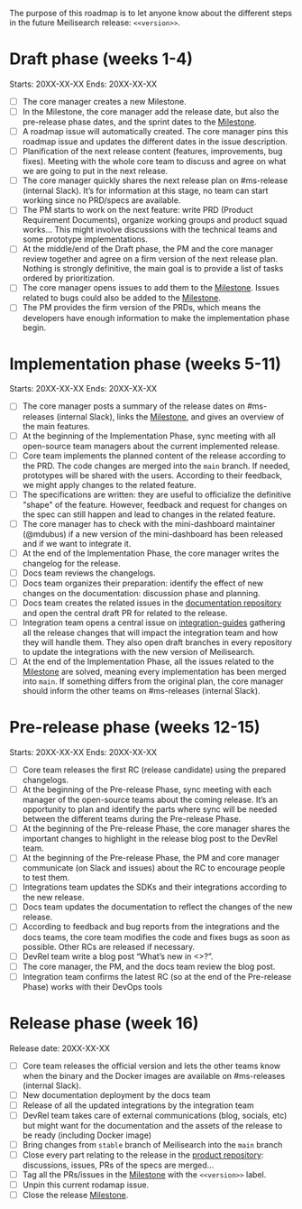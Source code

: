 The purpose of this roadmap is to let anyone know about the different steps in the future Meilisearch release: `<<version>>`.

# Draft phase (weeks 1-4)

Starts: 20XX-XX-XX
Ends: 20XX-XX-XX

- [ ] The core manager creates a new Milestone.
- [ ] In the Milestone, the core manager add the release date, but also the pre-release phase dates, and the sprint dates to the [Milestone](https://github.com/meilisearch/meilisearch/milestone/<<milestone_id>>).
- [ ] A roadmap issue will automatically created. The core manager pins this roadmap issue and updates the different dates in the issue description.
- [ ] Planification of the next release content (features, improvements, bug fixes). Meeting with the whole core team to discuss and agree on what we are going to put in the next release.
- [ ] The core manager quickly shares the next release plan on #ms-release (internal Slack). It’s for information at this stage, no team can start working since no PRD/specs are available.
- [ ] The PM starts to work on the next feature: write PRD (Product Requirement Documents), organize working groups and product squad works... This might involve discussions with the technical teams and some prototype implementations.
- [ ] At the middle/end of the Draft phase, the PM and the core manager review together and agree on a firm version of the next release plan. Nothing is strongly definitive, the main goal is to provide a list of tasks ordered by prioritization.
- [ ] The core manager opens issues to add them to the [Milestone](https://github.com/meilisearch/meilisearch/milestone/<<milestone_id>>). Issues related to bugs could also be added to the [Milestone](https://github.com/meilisearch/meilisearch/milestone/<<milestone_id>>).
- [ ] The PM provides the firm version of the PRDs, which means the developers have enough information to make the implementation phase begin.

# Implementation phase (weeks 5-11)

Starts: 20XX-XX-XX
Ends: 20XX-XX-XX

- [ ] The core manager posts a summary of the release dates on #ms-releases (internal  Slack), links the [Milestone](https://github.com/meilisearch/meilisearch/milestone/<<milestone_id>>), and gives an overview of the main features.
- [ ] At the beginning of the Implementation Phase, sync meeting with all open-source team managers about the current implemented release.
- [ ] Core team implements the planned content of the release according to the PRD. The code changes are merged into the `main` branch. If needed, prototypes will be shared with the users. According to their feedback, we might apply changes to the related feature.
- [ ] The specifications are written: they are useful to officialize the definitive "shape" of the feature. However, feedback and request for changes on the spec can still happen and lead to changes in the related feature.
- [ ] The core manager has to check with the mini-dashboard maintainer (@mdubus) if a new version of the mini-dashboard has been released and if we want to integrate it.
- [ ] At the end of the Implementation Phase, the core manager writes the changelog for the release.
- [ ] Docs team reviews the changelogs.
- [ ] Docs team organizes their preparation: identify the effect of new changes on the documentation: discussion phase and planning.
- [ ] Docs team creates the related issues in the [documentation repository](https://github.com/meilisearch/documentation/) and open the central draft PR for related to the release.
- [ ] Integration team opens a central issue on [integration-guides](https://github.com/meilisearch/integration-guides) gathering all the release changes that will impact the integration team and how they will handle them. They also open draft branches in every repository to update the integrations with the new version of Meilisearch.
- [ ] At the end of the Implementation Phase, all the issues related to the [Milestone](https://github.com/meilisearch/meilisearch/milestone/<<milestone_id>>) are solved, meaning every implementation has been merged into `main`. If something differs from the original plan, the core manager should inform the other teams on #ms-releases (internal Slack).

# Pre-release phase (weeks 12-15)

Starts: 20XX-XX-XX
Ends: 20XX-XX-XX

- [ ] Core team releases the first RC (release candidate) using the prepared changelogs.
- [ ] At the beginning of the Pre-release Phase, sync meeting with each manager of the open-source teams about the coming release. It’s an opportunity to plan and identify the parts where sync will be needed between the different teams during the Pre-release Phase.
- [ ] At the beginning of the Pre-release Phase, the core manager shares the important changes to highlight in the release blog post to the DevRel team.
- [ ] At the beginning of the Pre-release Phase, the PM and core manager communicate (on Slack and issues) about the RC to encourage people to test them.
- [ ] Integrations team updates the SDKs and their integrations according to the new release.
- [ ] Docs team updates the documentation to reflect the changes of the new release.
- [ ] According to feedback and bug reports from the integrations and the docs teams, the core team modifies the code and fixes bugs as soon as possible. Other RCs are released if necessary.
- [ ] DevRel team write a blog post “What’s new in <<version>>?”.
- [ ] The core manager, the PM, and the docs team review the blog post.
- [ ] Integration team confirms the latest RC (so at the end of the Pre-release Phase) works with their DevOps tools

# Release phase (week 16)

Release date: 20XX-XX-XX

- [ ] Core team releases the official version and lets the other teams know when the binary and the Docker images are available on #ms-releases (internal Slack).
- [ ] New documentation deployment by the docs team
- [ ] Release of all the updated integrations by the integration team
- [ ] DevRel team takes care of external communications (blog, socials, etc) but might want for the documentation and the assets of the release to be ready (including Docker image)
- [ ] Bring changes from `stable` branch of Meilisearch into the `main` branch
- [ ] Close every part relating to the release in the [product repository](https://github.com/meilisearch/product/): discussions, issues, PRs of the specs are merged...
- [ ] Tag all the PRs/issues in the [Milestone](https://github.com/meilisearch/meilisearch/milestone/<<milestone_id>>) with the `<<version>>` label.
- [ ] Unpin this current rodamap issue.
- [ ] Close the release [Milestone](https://github.com/meilisearch/meilisearch/milestone/<<milestone_id>>).
